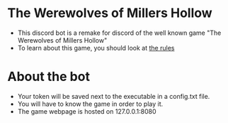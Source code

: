 # The Werewolves of Millers Hollow

 - This discord bot is a remake for discord of the well known game "The Werewolves of Millers Hollow"
 - To learn about this game, you should look at [the rules](https://en.wikipedia.org/wiki/The_Werewolves_of_Millers_Hollow)
 
# About the bot

 - Your token will be saved next to the executable in a config.txt file.
 - You will have to know the game in order to play it.
 - The game webpage is hosted on 127.0.0.1:8080